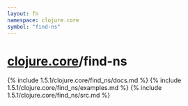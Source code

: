 ```yaml
---
layout: fn
namespace: clojure.core
symbol: "find-ns"
---
```


# [clojure.core](../)/find-ns

{% include 1.5.1/clojure.core/find_ns/docs.md %}
{% include 1.5.1/clojure.core/find_ns/examples.md %}
{% include 1.5.1/clojure.core/find_ns/src.md %}

